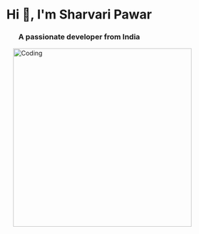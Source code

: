 <h1 align="center">Hi 👋, I'm Sharvari Pawar</h1>
<h3 align="center">A passionate developer from India</h3>
<img align="right" alt="Coding" width="400" src="https://cdn.dribbble.com/users/1162077/screenshots/3848914/programmer.gif">


<a href="https://twitter.com/" target="blank"><img src="https://img.shields.io/twitter/follow/?logo=twitter&style=for-the-badge" alt="" /></a> </p>



